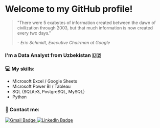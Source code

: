 # Welcome to my GitHub profile!

> "There were 5 exabytes of information created between the dawn of civilization through 2003, but that much information is now created every two days."
>
><i>- Eric Schmidt, Executive Chairman at Google</i>

### I'm a Data Analyst from Uzbekistan 🇺🇿

### 💻 My skills:
- Microsoft Excel / Google Sheets
- Microsoft Power BI / Tableau
- SQL (SQLite3, PostgreSQL, MySQL)
- Python 

### 📧 Contact me:
<a href="mailto:rinat.data@gmail.com">
    <img src="https://img.shields.io/badge/Gmail-red?style=for-the-badge&logo=gmail&logoColor=white" alt="Gmail Badge"/>
</a>
<a href="https://www.linkedin.com/in/rinat-data/">
    <img src="https://img.shields.io/badge/LinkedIn-blue?style=for-the-badge&logo=linkedin&logoColor=white" alt="LinkedIn Badge"/>
</a>
